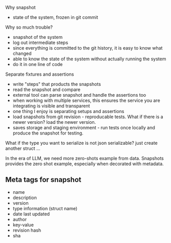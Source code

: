 Why snapshot
- state of the system, frozen in git commit


Why so much trouble?
- snapshot of the system
- log out intermediate steps
- since everything is committed to the git history, it is easy to know what changed
- able to know the state of the system without actually running the system
- do it in one line of code


Separate fixtures and assertions
- write "steps" that products the snapshots
- read the snapshot and compare
- external tool can parse snapshot and handle the assertions too
- when working with multiple services, this ensures the service you are integrating is visible and transparent
- one thing I enjoy is separating setups and assertions
- load snapshots from git revision - reproducable tests. What if there is a newer version? load the newer version.
- saves storage and staging environment - run tests once locally and produce the snapshot for testing.



What if the type you want to serialize is not json serializable?
just create another struct ...


In the era of LLM, we need more zero-shots example from data.
Snapshots provides the zero shot example, especially when decorated with metadata.


## Meta tags for snapshot

- name
- description
- version
- type information (struct name)
- date last updated
- author
- key-value
-	revision hash
- sha
